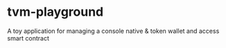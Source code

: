 # tvm-playground
A toy application for managing a console native &amp; token wallet and access smart contract 
